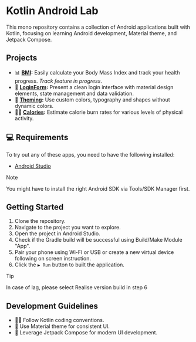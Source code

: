 # Kotlin Android Lab
This mono repository contains a collection of Android applications built with Kotlin, focusing on learning Android development, Material theme, and Jetpack Compose.

## Projects
- 📊 **[BMI](BMI):** Easily calculate your Body Mass Index and track your health progress. _Track feature in progress_.
- 🪪 **[LoginForm](LoginForm):** Present a clean login interface with material design elements, state management and data validation.
- 🎨 **[Theming](Theming):** Use custom colors, typography and shapes without dynamic colors.
- 🚴‍♀️ **[Calories](Calories):** Estimate calorie burn rates for various levels of physical activity.

## 💻 Requirements
To try out any of these apps, you need to have the following installed:
- [Android Studio](https://developer.android.com/studio)

> [!NOTE]
> You might have to install the right Android SDK via Tools/SDK Manager first.

## Getting Started
1. Clone the repository.
2. Navigate to the project you want to explore.
3. Open the project in Android Studio.
4. Check if the Gradle build will be successful using Build/Make Module "App".
5. Pair your phone using Wi-FI or USB or create a new virtual device following on screen instruction.
6. Click the ```▶ Run``` button to built the application.

> [!TIP]
> In case of lag, please select Realise version build in step 6

## Development Guidelines
- 🧑‍💻 Follow Kotlin coding conventions.
- 🎨 Use Material theme for consistent UI.
- 🚀 Leverage Jetpack Compose for modern UI development.
